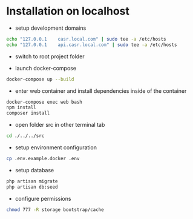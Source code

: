# Installation on localhost

-  setup development domains
```bash
echo "127.0.0.1    casr.local.com" | sudo tee -a /etc/hosts
echo "127.0.0.1    api.casr.local.com" | sudo tee -a /etc/hosts
```

- switch to root project folder

- launch docker-compose
```bash
docker-compose up --build
```

- enter web container and install dependencies inside of the container
```bash
docker-compose exec web bash
npm install
composer install
```

- open folder src in other terminal tab
```bash
cd ./../../src
```

- setup environment configuration
```bash
cp .env.example.docker .env
```

- setup database
```bash
php artisan migrate
php artisan db:seed
```

- configure permissions 
```bash
chmod 777 -R storage bootstrap/cache
```
